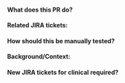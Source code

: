 #### What does this PR do?

#### Related JIRA tickets:

#### How should this be manually tested?

#### Background/Context:

#### New JIRA tickets for clinical required?
